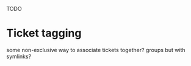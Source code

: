 TODO
# Ticket tagging
some non-exclusive way to associate tickets together? groups but with symlinks?
